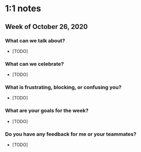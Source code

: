 # 1:1 notes
## Week of October 26, 2020

### What can we talk about? 

- [TODO] 

### What can we celebrate? 

- [TODO] 

### What is frustrating, blocking, or confusing you? 

- [TODO] 

### What are your goals for the week? 

- [TODO] 

### Do you have any feedback for me or your teammates? 
- [TODO]

